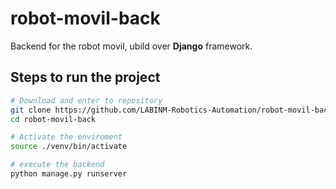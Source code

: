 # robot-movil-back

Backend for the robot movil, ubild over **Django** framework.

## Steps to run the project

```bash
# Download and enter to repository
git clone https://github.com/LABINM-Robotics-Automation/robot-movil-back.git
cd robot-movil-back

# Activate the enviroment
source ./venv/bin/activate

# execute the backend
python manage.py runserver
```
